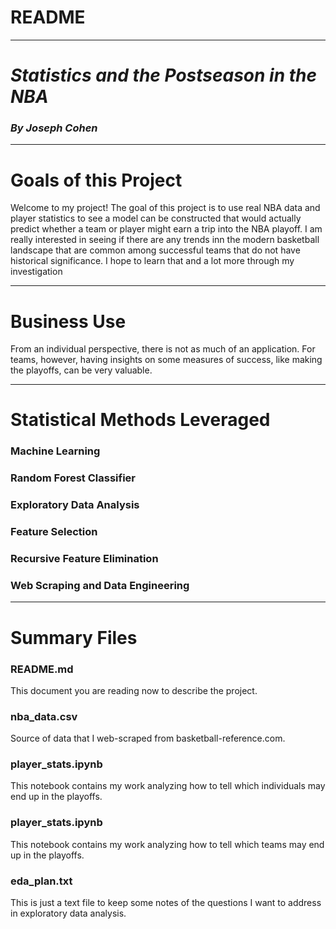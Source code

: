 # README

***

# *Statistics and the Postseason in the NBA*

### *By Joseph Cohen*

***

# Goals of this Project

Welcome to my project! The goal of this project is to use real NBA data and player statistics to see a model can be constructed that would actually predict whether a team or player might earn a trip into the NBA playoff. I am really interested in seeing if there are any trends inn the modern basketball landscape that are common among successful teams that do not have historical significance. I hope to learn that and a lot more through my investigation

***

# Business Use

From an individual perspective, there is not as much of an application. For teams, however, having insights on some measures of success, like making the playoffs, can be very valuable.

***

# Statistical Methods Leveraged

### Machine Learning

### Random Forest Classifier

### Exploratory Data Analysis

### Feature Selection

### Recursive Feature Elimination

### Web Scraping and Data Engineering

***

# Summary Files

### README.md
This document you are reading now to describe the project.

### nba_data.csv
Source of data that I web-scraped from basketball-reference.com.

### player_stats.ipynb

This notebook contains my work analyzing how to tell which individuals may end up in the playoffs.

### player_stats.ipynb

This notebook contains my work analyzing how to tell which teams may end up in the playoffs.

### eda_plan.txt

This is just a text file to keep some notes of the questions I want to address in exploratory data analysis.